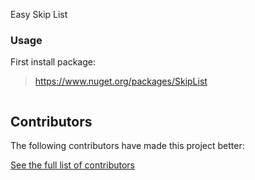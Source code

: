 Easy Skip List

### Usage

First install package:

> https://www.nuget.org/packages/SkipList

```csharp

```


## Contributors
The following contributors have made this project better:

[See the full list of contributors](./CONTRIBUTORS.md)


